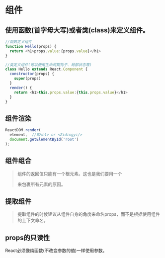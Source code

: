 # 组件

## 使用函数(首字母大写)或者类(class)来定义组件。
```javascript
//函数定义组件
function Hello(props) {
  return <h1>props.value:{props.value}</h1>
}

//类定义组件(可以使用生命周期钩子、局部状态等)
class Hello extends React.Component {
  constructor(props) {
    super(props)
  }
  render() {
    return <h1>this.props.value:{this.props.value}</h1>
  }
}
```

## 组件渲染
```javascript
ReactDOM.render(
  element,  //即<h1> or <Zidingyi/>
  document.getElementById('root')
);
```

## 组件组合
> 组件的返回值只能有一个根元素。这也是我们要用一个<div>来包裹所有<Welcome />元素的原因。  

## 提取组件
> 提取组件的时候建议从组件自身的角度来命名props，而不是根据使用组件的上下文命名。  

## props的只读性
React必须像纯函数(不改变参数的值)一样使用参数。